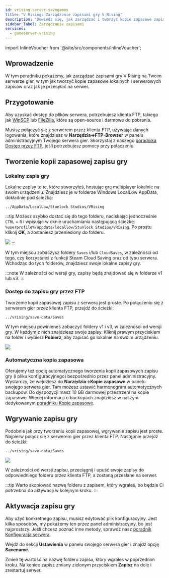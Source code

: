 ```yaml
---
id: vrising-server-savegames
title: "V Rising: Zarządzanie zapisami gry V Rising"
description: "Dowiedz się, jak zarządzać i tworzyć kopie zapasowe zapisów gry V Rising, aby bezpiecznie grać w multiplayer → Sprawdź teraz"
sidebar_label: Zarządzanie zapisami
services:
  - gameserver-vrising
---
```


import InlineVoucher from '@site/src/components/InlineVoucher';

## Wprowadzenie

W tym poradniku pokażemy, jak zarządzać zapisami gry V Rising na Twoim serwerze gier, w tym jak tworzyć kopie zapasowe lokalnych i serwerowych zapisów oraz jak je przesyłać na serwer.

<InlineVoucher />

## Przygotowanie

Aby uzyskać dostęp do plików serwera, potrzebujesz klienta FTP, takiego jak [WinSCP](https://winscp.net/eng/index.php) lub [FileZilla](https://filezilla-project.org/), które są open-source i darmowe do pobrania.

Musisz połączyć się z serwerem przez klienta FTP, używając danych logowania, które znajdziesz w **Narzędzia->FTP-Browser** w panelu administracyjnym Twojego serwera gier. Skorzystaj z naszego [poradnika Dostęp przez FTP](gameserver-ftpaccess.md), jeśli potrzebujesz pomocy przy połączeniu.

## Tworzenie kopii zapasowej zapisu gry

### Lokalny zapis gry

Lokalne zapisy to te, które stworzyłeś, hostując grę multiplayer lokalnie na swoim urządzeniu. Znajdziesz je w folderze Windows LocalLow AppData, dokładnie pod ścieżką:
```
../AppData/LocalLow/Stunlock Studios/VRising
```

:::tip
Możesz szybko dostać się do tego folderu, naciskając jednocześnie `CTRL` + `R` i wpisując w oknie uruchamiania następującą ścieżkę: `%userprofile%/appdata/locallow/Stunlock Studios/VRising`. Po prostu kliknij **OK**, a zostaniesz przeniesiony do folderu.

![](https://screensaver01.zap-hosting.com/index.php/s/dz4ytiTai5jD2ep/preview)
:::

W tym miejscu zobaczysz foldery `Saves` i/lub `CloudSaves`, w zależności od tego, czy korzystałeś z funkcji Steam Cloud Saving oraz od typu serwera. Wchodząc do tych folderów, znajdziesz swoje lokalne zapisy gry.

:::note
W zależności od wersji gry, zapisy będą znajdować się w folderze v1 lub v3.
:::

### Dostęp do zapisu gry przez FTP

Tworzenie kopii zapasowej zapisu z serwera jest proste. Po połączeniu się z serwerem gier przez klienta FTP, przejdź do ścieżki:
```
../vrising/save-data/Saves
```

W tym miejscu powinieneś zobaczyć foldery v1 i v3, w zależności od wersji gry. W każdym z nich znajdziesz swoje zapisy. Kliknij prawym przyciskiem na folder i wybierz **Pobierz**, aby zapisać go lokalnie na swoim urządzeniu.

![](https://screensaver01.zap-hosting.com/index.php/s/tZ4HngqLeHTkizz/preview)

### Automatyczna kopia zapasowa

Oferujemy też opcję automatycznego tworzenia kopii zapasowych zapisu gry (i pliku konfiguracyjnego) bezpośrednio przez panel administracyjny. Wystarczy, że wejdziesz do **Narzędzia->Kopie zapasowe** w panelu swojego serwera gier. Tam możesz ustawić harmonogram automatycznych backupów. Do dyspozycji masz 10 GB darmowej przestrzeni na kopie zapasowe. Więcej informacji o backupach znajdziesz w naszym dedykowanym [poradniku Kopie zapasowe](gameserver-backups.md).

## Wgrywanie zapisu gry

Podobnie jak przy tworzeniu kopii zapasowej, wgrywanie zapisu jest proste. Najpierw połącz się z serwerem gier przez klienta FTP. Następnie przejdź do ścieżki:
```
../vrising/save-data/Saves
```

![](https://screensaver01.zap-hosting.com/index.php/s/RXd4aoxrA6QnP46/preview)

W zależności od wersji zapisu, przeciągnij i upuść swoje zapisy do odpowiedniego folderu przez klienta FTP, a zostaną przesłane na serwer.

:::tip
Warto skopiować nazwę folderu z zapisem, który wgrałeś, bo będzie Ci potrzebna do aktywacji w kolejnym kroku.
:::

## Aktywacja zapisu gry

Aby użyć konkretnego zapisu, musisz edytować plik konfiguracyjny. Jest kilka sposobów, my pokażemy ten przez panel administracyjny, bo jest najprostszy. Jeśli chcesz poznać inne metody, sprawdź nasz [poradnik Konfiguracja serwera](vrising-configuration.md).

Wejdź do sekcji **Ustawienia** w panelu swojego serwera gier i znajdź opcję **Savename**.

Zmień tę wartość na nazwę folderu zapisu, który wgrałeś w poprzednim kroku. Na koniec zapisz zmiany zielonym przyciskiem **Zapisz** na dole i zrestartuj serwer.

<InlineVoucher />